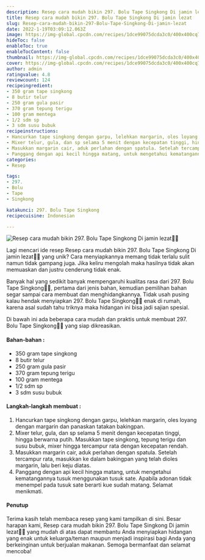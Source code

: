 ```yaml
---
description: Resep cara mudah bikin 297. Bolu Tape Singkong Di jamin lezat"
title: Resep cara mudah bikin 297. Bolu Tape Singkong Di jamin lezat
slug: Resep-cara-mudah-bikin-297-Bolu-Tape-Singkong-Di-jamin-lezat
date: 2022-1-19T03:09:12.063Z
image: https://img-global.cpcdn.com/recipes/1dce99075dcda3c0/400x400cq70/photo.jpg
hideToc: false
enableToc: true
enableTocContent: false
thumbnail: https://img-global.cpcdn.com/recipes/1dce99075dcda3c0/400x400cq70/photo.jpg
cover: https://img-global.cpcdn.com/recipes/1dce99075dcda3c0/400x400cq70/photo.jpg
author: admin
ratingvalue: 4.8
reviewcount: 124
recipeingredient:
- 350 gram tape singkong
- 8 butir telur
- 250 gram gula pasir
- 370 gram tepung terigu
- 100 gram mentega
- 1/2 sdm sp
- 3 sdm susu bubuk
recipeinstructions:
- Hancurkan tape singkong dengan garpu, lelehkan margarin, oles loyang dengan margarin dan panaskan tatakan bakingpan.
- Mixer telur, gula, dan sp selama 5 menit dengan kecepatan tinggi, hingga berwarna putih. Masukkan tape singkong, tepung terigu dan susu bubuk, mixer hingga tercampur rata dengan kecepatan rendah.
- Masukkan margarin cair, aduk perlahan dengan spatula. Setelah tercampur rata, masukkan ke dalam bakingpan yang telah dioles margarin, lalu beri keju diatas.
- Panggang dengan api kecil hingga matang, untuk mengetahui kematangannya tusuk menggunakan tusuk sate. Apabila adonan tidak menempel pada tusuk sate berarti kue sudah matang. Selamat menikmati.
categories:
- Resep

tags:
- 297.
- Bolu
- Tape
- Singkong

katakunci: 297. Bolu Tape Singkong
recipecuisine: Indonesian

---
```


![Resep cara mudah bikin 297. Bolu Tape Singkong Di jamin lezat👩‍🍳](https://img-global.cpcdn.com/recipes/1dce99075dcda3c0/400x400cq70/photo.jpg)

Lagi mencari ide resep Resep cara mudah bikin 297. Bolu Tape Singkong Di jamin lezat👩‍🍳 yang unik? Cara menyiapkannya memang tidak terlalu sulit namun tidak gampang juga. Jika keliru mengolah maka hasilnya tidak akan memuaskan dan justru cenderung tidak enak.

Banyak hal yang sedikit banyak mempengaruhi kualitas rasa dari 297. Bolu Tape Singkong👩‍🍳, pertama dari jenis bahan, kemudian pemilihan bahan segar sampai cara membuat dan menghidangkannya. Tidak usah pusing kalau hendak menyiapkan 297. Bolu Tape Singkong👩‍🍳 enak di rumah, karena asal sudah tahu triknya maka hidangan ini bisa jadi sajian spesial.

Di bawah ini ada beberapa cara mudah dan praktis untuk membuat 297. Bolu Tape Singkong👩‍🍳 yang siap dikreasikan.

<!--inarticleads1-->

#### Bahan-bahan :

- 350 gram tape singkong
- 8 butir telur
- 250 gram gula pasir
- 370 gram tepung terigu
- 100 gram mentega
- 1/2 sdm sp
- 3 sdm susu bubuk

<!--inarticleads2-->

#### Langkah-langkah membuat :

1. Hancurkan tape singkong dengan garpu, lelehkan margarin, oles loyang dengan margarin dan panaskan tatakan bakingpan.
1. Mixer telur, gula, dan sp selama 5 menit dengan kecepatan tinggi, hingga berwarna putih. Masukkan tape singkong, tepung terigu dan susu bubuk, mixer hingga tercampur rata dengan kecepatan rendah.
1. Masukkan margarin cair, aduk perlahan dengan spatula. Setelah tercampur rata, masukkan ke dalam bakingpan yang telah dioles margarin, lalu beri keju diatas.
1. Panggang dengan api kecil hingga matang, untuk mengetahui kematangannya tusuk menggunakan tusuk sate. Apabila adonan tidak menempel pada tusuk sate berarti kue sudah matang. Selamat menikmati.

#### Penutup

Terima kasih telah membaca resep yang kami tampilkan di sini. Besar harapan kami, Resep cara mudah bikin 297. Bolu Tape Singkong Di jamin lezat👩‍🍳 yang mudah di atas dapat membantu Anda menyiapkan hidangan yang enak untuk keluarga/teman maupun menjadi inspirasi bagi Anda yang berkeinginan untuk berjualan makanan. Semoga bermanfaat dan selamat mencoba!